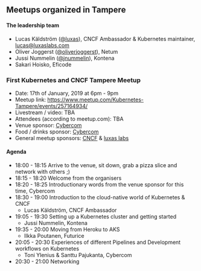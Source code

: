 ## Meetups organized in Tampere

#### The leadership team

 - Lucas Käldström ([@luxas](https://github.com/luxas)), CNCF Ambassador & Kubernetes maintainer, lucas@luxaslabs.com
 - Oliver Joggerst ([@oliverjoggerst](https://github.com/oliverjoggerst)), Netum
 - Jussi Nummelin ([@jnummelin](https://github.com/jnummelin)), Kontena
 - Sakari Hoisko, Eficode


### First Kubernetes and CNCF Tampere Meetup

 - Date: 17th of January, 2019 at 6pm - 9pm
 - Meetup link: https://www.meetup.com/Kubernetes-Tampere/events/257164934/
 - Livestream / video: TBA
 - Attendees (according to meetup.com): TBA
 - Venue sponsor: [Cybercom](https://www.cybercom.com/)
 - Food / drinks sponsor: [Cybercom](https://www.cybercom.com/)
 - General meetup sponsors: [CNCF](https://cncf.io) & [luxas labs](https://luxaslabs.com)

#### Agenda

 - 18:00 - 18:15 Arrive to the venue, sit down, grab a pizza slice and network with others ;)
 - 18:15 - 18:20 Welcome from the organisers
 - 18:20 - 18:25 Introductionary words from the venue sponsor for this time, Cybercom
 - 18:30 - 19:00 Introduction to the cloud-native world of Kubernetes & CNCF
    - Lucas Käldström, CNCF Ambassador
 - 19:05 - 19:30 Setting up a Kubernetes cluster and getting started
    - Jussi Nummelin, Kontena
 - 19:35 - 20:00 Moving from Heroku to AKS
    - Ilkka Poutanen, Futurice
 - 20:05 - 20:30 Experiences of different Pipelines and Development workflows on Kubernetes
    - Toni Ylenius & Santtu Pajukanta, Cybercom
 - 20:30 - 21:00 Networking
